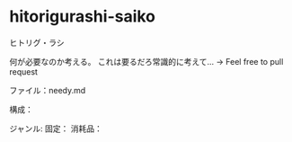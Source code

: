 # hitorigurashi-saiko
ヒトリグ・ラシ

何が必要なのか考える。
これは要るだろ常識的に考えて...
-> Feel free to pull request

ファイル：needy.md

構成：

ジャンル:
  固定：
  消耗品：
